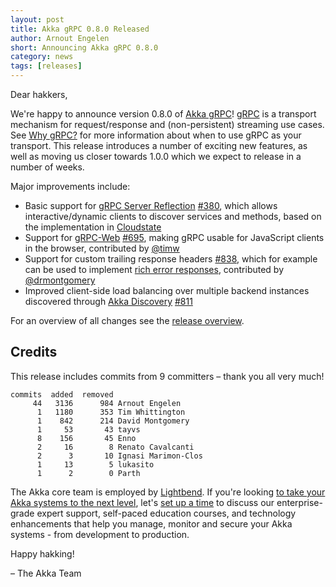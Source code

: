 ```yaml
---
layout: post
title: Akka gRPC 0.8.0 Released
author: Arnout Engelen
short: Announcing Akka gRPC 0.8.0
category: news
tags: [releases]
---
```


Dear hakkers,

We're happy to announce version 0.8.0 of [Akka gRPC](https://doc.akka.io/docs/akka-grpc/)!
[gRPC](https://grpc.io/) is a transport mechanism for request/response and
(non-persistent) streaming use cases. See
[Why gRPC?](https://doc.akka.io/docs/akka-grpc/current/whygrpc.html) for more 
information about when to use gRPC as your transport.
This release introduces a number of exciting new features, as well as moving 
us closer towards 1.0.0 which we expect to release in a number of weeks.

Major improvements include:

* Basic support for [gRPC Server Reflection](https://github.com/grpc/grpc/blob/master/doc/server-reflection.md) [#380](https://github.com/akka/akka-grpc/issues/380), which allows interactive/dynamic clients to discover services and methods, based on the implementation in [Cloudstate](https://github.com/cloudstateio/cloudstate/blob/master/proxy/core/src/main/scala/io/cloudstate/proxy/Reflection.scala)
* Support for [gRPC-Web](https://github.com/grpc/grpc/blob/master/doc/PROTOCOL-WEB.md) [#695](https://github.com/akka/akka-grpc/issues/695), making gRPC usable for JavaScript clients in the browser, contributed by [@timw](https://github.com/timw)
* Support for custom trailing response headers [#838](https://github.com/akka/akka-grpc/pull/838), which for example can be used to implement [rich error responses](https://grpc.io/docs/guides/error/#richer-error-model), contributed by [@drmontgomery](https://github.com/drmontgomery)
* Improved client-side load balancing over multiple backend instances discovered through [Akka Discovery](https://doc.akka.io/docs/akka/current/discovery/) [#811](https://github.com/akka/akka-grpc/pull/811)

For an overview of all changes see the [release overview](https://github.com/akka/akka-grpc/releases/tag/v0.8.0).

## Credits

This release includes commits from 9 committers – thank you all very much!

```
commits  added  removed
     44   3136      984 Arnout Engelen
      1   1180      353 Tim Whittington
      1    842      214 David Montgomery
      1     53       43 tayvs
      8    156       45 Enno
      2     16        8 Renato Cavalcanti
      2      3       10 Ignasi Marimon-Clos
      1     13        5 lukasito
      1      2        0 Parth
```

The Akka core team is employed by [Lightbend](https://www.lightbend.com/). If you're looking [to take your Akka systems to the next level](https://www.lightbend.com/lightbend-subscription), let's [set up a time](https://lightbend.com/contact) to discuss our enterprise-grade expert support, self-paced education courses, and technology enhancements that help you manage, monitor and secure your Akka systems - from development to production.


Happy hakking!

– The Akka Team
